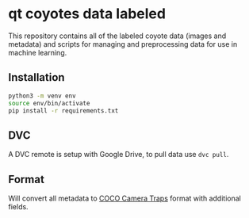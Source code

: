 # qt coyotes data labeled

This repository contains all of the labeled coyote data (images and metadata)
and scripts for managing and preprocessing data for use in machine learning.

## Installation

```bash
python3 -m venv env
source env/bin/activate
pip install -r requirements.txt
```

## DVC

A DVC remote is setup with Google Drive, to pull data use `dvc pull`.

## Format

Will convert all metadata to
[COCO Camera Traps](https://github.com/microsoft/CameraTraps/tree/main/data_management)
format with additional fields.
